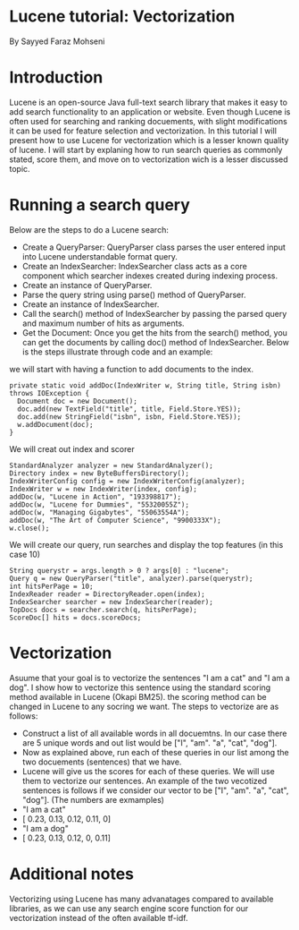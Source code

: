 # Lucene tutorial: Vectorization
By Sayyed Faraz Mohseni

# Introduction
Lucene is an open-source Java full-text search library that makes it easy to add search functionality to an application or website. Even though Lucene is often used for searching and ranking docuements, with slight modifications it can be used for feature selection and vectorization. In this tutorial I will present how to use Lucene for vectorization which is a lesser known quality of lucene. I will start by explaning how to run search queries as commonly stated, score them, and move on to vectorization wich is a lesser discussed topic.
# Running a search query
Below are the steps to do a Lucene search:
* Create a QueryParser: QueryParser class parses the user entered input into Lucene understandable format query.
* Create an IndexSearcher: IndexSearcher class acts as a core component which searcher indexes created during indexing process.
* Create an instance of QueryParser.
* Parse the query string using parse() method of QueryParser.
* Create an instance of IndexSearcher.
* Call the search() method of IndexSearcher by passing the parsed query and maximum number of hits as arguments.
* Get the Document: Once you get the hits from the search() method, you can get the documents by calling doc() method of IndexSearcher.
Below is the steps illustrate through code and an example:

we will start with having a function to add documents to the index.
```
private static void addDoc(IndexWriter w, String title, String isbn) throws IOException {
  Document doc = new Document();
  doc.add(new TextField("title", title, Field.Store.YES));
  doc.add(new StringField("isbn", isbn, Field.Store.YES));
  w.addDocument(doc);
}
```

We will creat out index and scorer

```
StandardAnalyzer analyzer = new StandardAnalyzer();
Directory index = new ByteBuffersDirectory();
IndexWriterConfig config = new IndexWriterConfig(analyzer);
IndexWriter w = new IndexWriter(index, config);
addDoc(w, "Lucene in Action", "193398817");
addDoc(w, "Lucene for Dummies", "55320055Z");
addDoc(w, "Managing Gigabytes", "55063554A");
addDoc(w, "The Art of Computer Science", "9900333X");
w.close();
```
We will create our query, run searches and display the top features (in this case 10)

```
String querystr = args.length > 0 ? args[0] : "lucene";
Query q = new QueryParser("title", analyzer).parse(querystr);
int hitsPerPage = 10;
IndexReader reader = DirectoryReader.open(index);
IndexSearcher searcher = new IndexSearcher(reader);
TopDocs docs = searcher.search(q, hitsPerPage);
ScoreDoc[] hits = docs.scoreDocs;
```

# Vectorization
Asuume that your goal is to vectorize the sentences "I am a cat" and "I am a dog". I show how to vectorize this sentence using the standard scoring method available in Lucene (Okapi BM25). the scoring method can be changed in Lucene to any socring we want. The steps to vectorize are as follows:

* Construct a list of all available words in all docuemtns. In our case there are 5 unique words and out list would be ["I", "am". "a", "cat", "dog"].
* Now as explained above, run each of these queries in our list among the two docuements (sentences) that we have.
* Lucene will give us the scores for each of these queries. We will use them to vectorize our sentences.
An example of the two vecotized sentences is follows if we consider our vector to be ["I", "am". "a", "cat", "dog"]. (The numbers are exmamples)
* "I am a cat" 
* [ 0.23, 0.13, 0.12, 0.11, 0]
* "I am a dog" 
* [ 0.23, 0.13, 0.12, 0, 0.11]

# Additional notes
Vectorizing using Lucene has many advanatages compared to available libraries, as we can use any search engine score function for our vectorization instead of the often available tf-idf.

